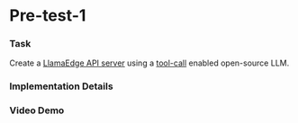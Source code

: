 # Pre-test-1

### Task
Create a [LlamaEdge API server](https://llamaedge.com/docs/user-guide/llm/full-openai/) using a [tool-call](https://llamaedge.com/docs/user-guide/llm/tool-call/) enabled open-source LLM.

### Implementation Details

### Video Demo





